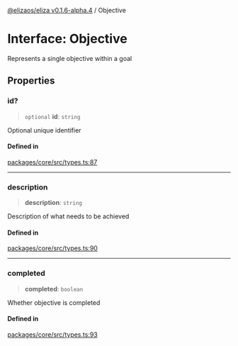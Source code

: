 [@elizaos/eliza v0.1.6-alpha.4](../index.md) / Objective

# Interface: Objective

Represents a single objective within a goal

## Properties

### id?

> `optional` **id**: `string`

Optional unique identifier

#### Defined in

[packages/core/src/types.ts:87](https://github.com/elizaos/eliza/blob/main/packages/core/src/types.ts#L87)

---

### description

> **description**: `string`

Description of what needs to be achieved

#### Defined in

[packages/core/src/types.ts:90](https://github.com/elizaos/eliza/blob/main/packages/core/src/types.ts#L90)

---

### completed

> **completed**: `boolean`

Whether objective is completed

#### Defined in

[packages/core/src/types.ts:93](https://github.com/elizaos/eliza/blob/main/packages/core/src/types.ts#L93)
